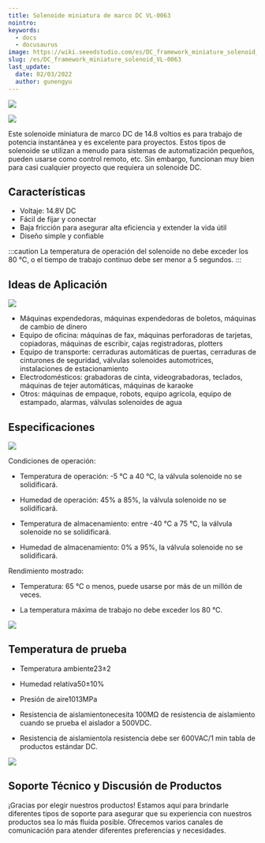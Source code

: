 ```yaml
---
title: Solenoide miniatura de marco DC VL-0063
nointro:
keywords:
  - docs
  - docusaurus
image: https://wiki.seeedstudio.com/es/DC_framework_miniature_solenoid_VL-0063/
slug: /es/DC_framework_miniature_solenoid_VL-0063
last_update:
  date: 02/03/2022
  author: gunengyu
---
```


<p style={{textAlign: 'center'}}><a><img src="https://files.seeedstudio.com/wiki/DC_framework_miniature_solenoid_VL-0063/img/DC.png" border={0} /></a></p>

<a href="https://www.seeedstudio.com/DC-framework-miniature-solenoid-VL-0063-p-1049.html" target="_blank"><img src="https://files.seeedstudio.com/wiki/Seeed-WiKi/docs/images/get_one_now.png"/></a>

Este solenoide miniatura de marco DC de 14.8 voltios es para trabajo de potencia instantánea y es excelente para proyectos. Estos tipos de solenoide se utilizan a menudo para sistemas de automatización pequeños, pueden usarse como control remoto, etc. Sin embargo, funcionan muy bien para casi cualquier proyecto que requiera un solenoide DC.

## Características

* Voltaje: 14.8V DC
* Fácil de fijar y conectar
* Baja fricción para asegurar alta eficiencia y extender la vida útil
* Diseño simple y confiable

:::caution
La temperatura de operación del solenoide no debe exceder los 80 ℃, o el tiempo de trabajo continuo debe ser menor a 5 segundos.
:::

## Ideas de Aplicación

![](https://files.seeedstudio.com/wiki/DC_framework_miniature_solenoid_VL-0063/img/HCNE1-0520-2-.jpg)

* Máquinas expendedoras, máquinas expendedoras de boletos, máquinas de cambio de dinero
* Equipo de oficina: máquinas de fax, máquinas perforadoras de tarjetas, copiadoras, máquinas de escribir, cajas registradoras, plotters
* Equipo de transporte: cerraduras automáticas de puertas, cerraduras de cinturones de seguridad, válvulas solenoides automotrices, instalaciones de estacionamiento
* Electrodomésticos: grabadoras de cinta, videograbadoras, teclados, máquinas de tejer automáticas, máquinas de karaoke
* Otros: máquinas de empaque, robots, equipo agrícola, equipo de estampado, alarmas, válvulas solenoides de agua

## Especificaciones

![](https://files.seeedstudio.com/wiki/DC_framework_miniature_solenoid_VL-0063/img/VL-0063.jpg)

Condiciones de operación:

* Temperatura de operación: -5 ℃ a 40 ℃, la válvula solenoide no se solidificará.

* Humedad de operación: 45% a 85%, la válvula solenoide no se solidificará.

* Temperatura de almacenamiento: entre -40 ℃ a 75 ℃, la válvula solenoide no se solidificará.

* Humedad de almacenamiento: 0% a 95%, la válvula solenoide no se solidificará.

Rendimiento mostrado:

* Temperatura: 65 ℃ o menos, puede usarse por más de un millón de veces.

* La temperatura máxima de trabajo no debe exceder los 80 ℃.

![](https://files.seeedstudio.com/wiki/DC_framework_miniature_solenoid_VL-0063/img/HCNE1-0520-4-.jpg)

## Temperatura de prueba

* Temperatura ambiente23±2

* Humedad relativa50±10%

* Presión de aire1013MPa

* Resistencia de aislamientonecesita 100MΩ de resistencia de aislamiento cuando se prueba el aislador a 500VDC.

* Resistencia de aislamientola resistencia debe ser 600VAC/1 min tabla de productos estándar DC.

![](https://files.seeedstudio.com/wiki/DC_framework_miniature_solenoid_VL-0063/img/HCNE1-0520-5-.jpg)

## Soporte Técnico y Discusión de Productos

¡Gracias por elegir nuestros productos! Estamos aquí para brindarle diferentes tipos de soporte para asegurar que su experiencia con nuestros productos sea lo más fluida posible. Ofrecemos varios canales de comunicación para atender diferentes preferencias y necesidades.

<div class="button_tech_support_container">
<a href="https://forum.seeedstudio.com/" class="button_forum"></a> 
<a href="https://www.seeedstudio.com/contacts" class="button_email"></a>
</div>

<div class="button_tech_support_container">
<a href="https://discord.gg/eWkprNDMU7" class="button_discord"></a> 
<a href="https://github.com/Seeed-Studio/wiki-documents/discussions/69" class="button_discussion"></a>
</div>